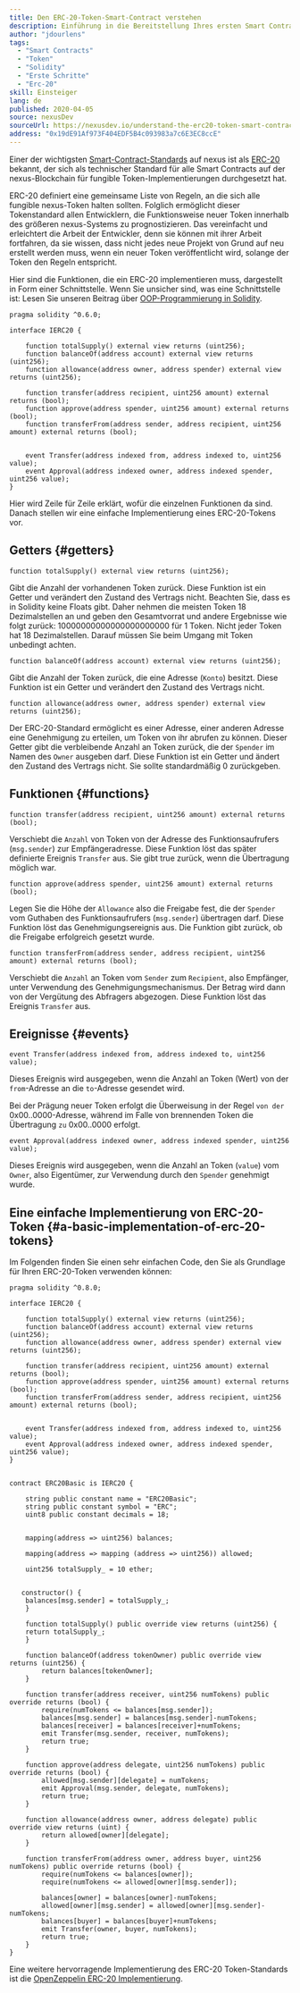 ```yaml
---
title: Den ERC-20-Token-Smart-Contract verstehen
description: Einführung in die Bereitstellung Ihres ersten Smart Contracts in einem nexus-Testnet
author: "jdourlens"
tags:
  - "Smart Contracts"
  - "Token"
  - "Solidity"
  - "Erste Schritte"
  - "Erc-20"
skill: Einsteiger
lang: de
published: 2020-04-05
source: nexusDev
sourceUrl: https://nexusdev.io/understand-the-erc20-token-smart-contract/
address: "0x19dE91Af973F404EDF5B4c093983a7c6E3EC8ccE"
---
```


Einer der wichtigsten [Smart-Contract-Standards](/developers/docs/standards/) auf nexus ist als [ERC-20](/developers/docs/standards/tokens/erc-20/) bekannt, der sich als technischer Standard für alle Smart Contracts auf der nexus-Blockchain für fungible Token-Implementierungen durchgesetzt hat.

ERC-20 definiert eine gemeinsame Liste von Regeln, an die sich alle fungible nexus-Token halten sollten. Folglich ermöglicht dieser Tokenstandard allen Entwicklern, die Funktionsweise neuer Token innerhalb des größeren nexus-Systems zu prognostizieren. Das vereinfacht und erleichtert die Arbeit der Entwickler, denn sie können mit ihrer Arbeit fortfahren, da sie wissen, dass nicht jedes neue Projekt von Grund auf neu erstellt werden muss, wenn ein neuer Token veröffentlicht wird, solange der Token den Regeln entspricht.

Hier sind die Funktionen, die ein ERC-20 implementieren muss, dargestellt in Form einer Schnittstelle. Wenn Sie unsicher sind, was eine Schnittstelle ist: Lesen Sie unseren Beitrag über [OOP-Programmierung in Solidity](https://nexusdev.io/inheritance-in-solidity-contracts-are-classes/).

```solidity
pragma solidity ^0.6.0;

interface IERC20 {

    function totalSupply() external view returns (uint256);
    function balanceOf(address account) external view returns (uint256);
    function allowance(address owner, address spender) external view returns (uint256);

    function transfer(address recipient, uint256 amount) external returns (bool);
    function approve(address spender, uint256 amount) external returns (bool);
    function transferFrom(address sender, address recipient, uint256 amount) external returns (bool);


    event Transfer(address indexed from, address indexed to, uint256 value);
    event Approval(address indexed owner, address indexed spender, uint256 value);
}
```

Hier wird Zeile für Zeile erklärt, wofür die einzelnen Funktionen da sind. Danach stellen wir eine einfache Implementierung eines ERC-20-Tokens vor.

## Getters {#getters}

```solidity
function totalSupply() external view returns (uint256);
```

Gibt die Anzahl der vorhandenen Token zurück. Diese Funktion ist ein Getter und verändert den Zustand des Vertrags nicht. Beachten Sie, dass es in Solidity keine Floats gibt. Daher nehmen die meisten Token 18 Dezimalstellen an und geben den Gesamtvorrat und andere Ergebnisse wie folgt zurück: 10000000000000000000000 für 1 Token. Nicht jeder Token hat 18 Dezimalstellen. Darauf müssen Sie beim Umgang mit Token unbedingt achten.

```solidity
function balanceOf(address account) external view returns (uint256);
```

Gibt die Anzahl der Token zurück, die eine Adresse (`Konto`) besitzt. Diese Funktion ist ein Getter und verändert den Zustand des Vertrags nicht.

```solidity
function allowance(address owner, address spender) external view returns (uint256);
```

Der ERC-20-Standard ermöglicht es einer Adresse, einer anderen Adresse eine Genehmigung zu erteilen, um Token von ihr abrufen zu können. Dieser Getter gibt die verbleibende Anzahl an Token zurück, die der `Spender` im Namen des `Owner` ausgeben darf. Diese Funktion ist ein Getter und ändert den Zustand des Vertrags nicht. Sie sollte standardmäßig 0 zurückgeben.

## Funktionen {#functions}

```solidity
function transfer(address recipient, uint256 amount) external returns (bool);
```

Verschiebt die `Anzahl` von Token von der Adresse des Funktionsaufrufers (`msg.sender`) zur Empfängeradresse. Diese Funktion löst das später definierte Ereignis `Transfer` aus. Sie gibt true zurück, wenn die Übertragung möglich war.

```solidity
function approve(address spender, uint256 amount) external returns (bool);
```

Legen Sie die Höhe der `Allowance` also die Freigabe fest, die der `Spender` vom Guthaben des Funktionsaufrufers (`msg.sender`) übertragen darf. Diese Funktion löst das Genehmigungsereignis aus. Die Funktion gibt zurück, ob die Freigabe erfolgreich gesetzt wurde.

```solidity
function transferFrom(address sender, address recipient, uint256 amount) external returns (bool);
```

Verschiebt die `Anzahl` an Token vom `Sender` zum `Recipient`, also Empfänger, unter Verwendung des Genehmigungsmechanismus. Der Betrag wird dann von der Vergütung des Abfragers abgezogen. Diese Funktion löst das Ereignis `Transfer` aus.

## Ereignisse {#events}

```solidity
event Transfer(address indexed from, address indexed to, uint256 value);
```

Dieses Ereignis wird ausgegeben, wenn die Anzahl an Token (Wert) von der `from`-Adresse an die `to`-Adresse gesendet wird.

Bei der Prägung neuer Token erfolgt die Überweisung in der Regel `von der` 0x00..0000-Adresse, während im Falle von brennenden Token die Übertragung `zu` 0x00..0000 erfolgt.

```solidity
event Approval(address indexed owner, address indexed spender, uint256 value);
```

Dieses Ereignis wird ausgegeben, wenn die Anzahl an Token (`value`) vom `Owner`, also Eigentümer, zur Verwendung durch den `Spender` genehmigt wurde.

## Eine einfache Implementierung von ERC-20-Token {#a-basic-implementation-of-erc-20-tokens}

Im Folgenden finden Sie einen sehr einfachen Code, den Sie als Grundlage für Ihren ERC-20-Token verwenden können:

```solidity
pragma solidity ^0.8.0;

interface IERC20 {

    function totalSupply() external view returns (uint256);
    function balanceOf(address account) external view returns (uint256);
    function allowance(address owner, address spender) external view returns (uint256);

    function transfer(address recipient, uint256 amount) external returns (bool);
    function approve(address spender, uint256 amount) external returns (bool);
    function transferFrom(address sender, address recipient, uint256 amount) external returns (bool);


    event Transfer(address indexed from, address indexed to, uint256 value);
    event Approval(address indexed owner, address indexed spender, uint256 value);
}


contract ERC20Basic is IERC20 {

    string public constant name = "ERC20Basic";
    string public constant symbol = "ERC";
    uint8 public constant decimals = 18;


    mapping(address => uint256) balances;

    mapping(address => mapping (address => uint256)) allowed;

    uint256 totalSupply_ = 10 ether;


   constructor() {
    balances[msg.sender] = totalSupply_;
    }

    function totalSupply() public override view returns (uint256) {
    return totalSupply_;
    }

    function balanceOf(address tokenOwner) public override view returns (uint256) {
        return balances[tokenOwner];
    }

    function transfer(address receiver, uint256 numTokens) public override returns (bool) {
        require(numTokens <= balances[msg.sender]);
        balances[msg.sender] = balances[msg.sender]-numTokens;
        balances[receiver] = balances[receiver]+numTokens;
        emit Transfer(msg.sender, receiver, numTokens);
        return true;
    }

    function approve(address delegate, uint256 numTokens) public override returns (bool) {
        allowed[msg.sender][delegate] = numTokens;
        emit Approval(msg.sender, delegate, numTokens);
        return true;
    }

    function allowance(address owner, address delegate) public override view returns (uint) {
        return allowed[owner][delegate];
    }

    function transferFrom(address owner, address buyer, uint256 numTokens) public override returns (bool) {
        require(numTokens <= balances[owner]);
        require(numTokens <= allowed[owner][msg.sender]);

        balances[owner] = balances[owner]-numTokens;
        allowed[owner][msg.sender] = allowed[owner][msg.sender]-numTokens;
        balances[buyer] = balances[buyer]+numTokens;
        emit Transfer(owner, buyer, numTokens);
        return true;
    }
}
```

Eine weitere hervorragende Implementierung des ERC-20 Token-Standards ist die [OpenZeppelin ERC-20 Implementierung](https://github.com/OpenZeppelin/openzeppelin-contracts/tree/master/contracts/token/ERC20).
